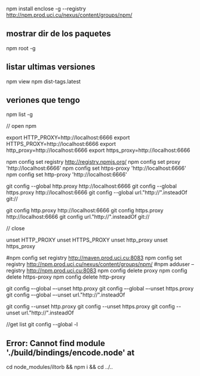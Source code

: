 
npm install enclose -g --registry http://npm.prod.uci.cu/nexus/content/groups/npm/

## mostrar dir de los paquetes
npm root -g

## listar ultimas versiones
npm view npm dist-tags.latest

## veriones que tengo
npm list -g


// open npm

export HTTP_PROXY=http://localhost:6666
export HTTPS_PROXY=http://localhost:6666
export http_proxy=http://localhost:6666
export https_proxy=http://localhost:6666

npm config set registry http://registry.npmjs.org/
npm config set proxy 'http://localhost:6666'
npm config set https-proxy 'http://localhost:6666'
npm config set http-proxy 'http://localhost:6666'

git config --global http.proxy http://localhost:6666
git config --global https.proxy http://localhost:6666
git config --global url."http://".insteadOf git://

git config http.proxy http://localhost:6666
git config https.proxy http://localhost:6666
git config url."http://".insteadOf git://

// close

unset HTTP_PROXY
unset HTTPS_PROXY
unset http_proxy
unset https_proxy

#npm config set registry http://maven.prod.uci.cu:8083
npm config set registry http://npm.prod.uci.cu/nexus/content/groups/npm/
#npm adduser –registry http://npm.prod.uci.cu:8083
npm config delete proxy
npm config delete https-proxy
npm config delete http-proxy

git config –-global –-unset http.proxy
git config –-global –-unset https.proxy
git config –-global –-unset url."http://".insteadOf

git config --unset http.proxy
git config --unset https.proxy
git config --unset url."http://".insteadOf

//get list 
git config --global -l 

## Error: Cannot find module './build/bindings/encode.node' at
cd node_modules/iltorb && npm i && cd ../..
